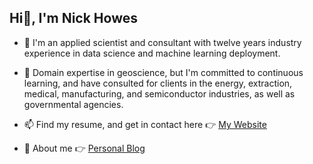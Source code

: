 ## Hi👋, I'm Nick Howes  

- 👀 I'm an applied scientist and consultant with twelve years industry experience in data science and machine learning deployment. 

- 🌱 Domain expertise in geoscience, but I'm committed to continuous learning, and have consulted for clients in the energy, extraction, medical, manufacturing, and semiconductor industries, as well as governmental agencies. 

- 📫 Find my resume, and get in contact here :point_right: [My Website](https://www.nchowes.com) 

- 📝 About me :point_right: [Personal Blog](https://nchowes.github.io/about/)

<!---
nchowes/nchowes is a ✨ special ✨ repository because its `README.md` (this file) appears on your GitHub profile.
You can click the Preview link to take a look at your changes.
--->
